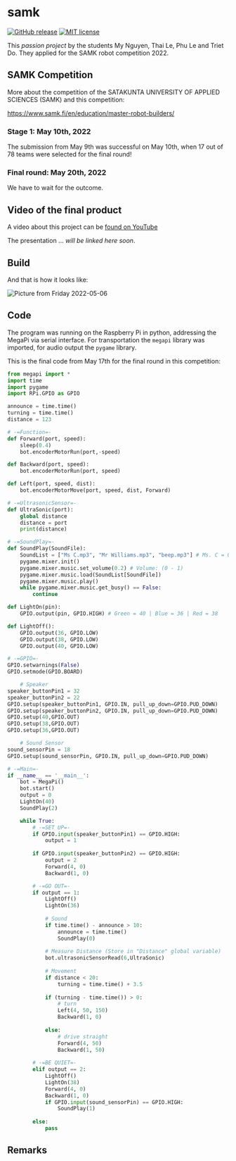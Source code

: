 # samk

[![GitHub release](https://img.shields.io/github/release/lolmrdabbydab/MakeBlock-UltraSonicSensor.svg)](https://GitHub.com/lolmrdabbydab/MakeBlock-UltraSonicSensor/releases/)
[![MIT license](https://img.shields.io/github/license/lolmrdabbydab/MakeBlock-UltraSonicSensor)](https://lolmrdabbydab.mit-license.org/)

This _passion project_ by the students My Nguyen, Thai Le, Phu Le and Triet Do. They applied for the SAMK robot competition 2022.

## SAMK Competition

More about the competition of the SATAKUNTA UNIVERSITY OF APPLIED SCIENCES (SAMK) and this competition: 

https://www.samk.fi/en/education/master-robot-builders/

### Stage 1: May 10th, 2022

The submission from May 9th was successful on May 10th, when 17 out of 78 teams were selected for the final round!

### Final round: May 20th, 2022

We have to wait for the outcome.

## Video of the final product

A video about this project can be [found on YouTube](https://youtu.be/Inp2bbtwn5M)

The presentation ... *will be linked here soon*.

## Build

And that is how it looks like:

![Picture from Friday 2022-05-06](docs/2022-05-06_robot.png)

## Code

The program was running on the Raspberry Pi in python, addressing the MegaPi via serial interface. For transportation the `megapi` library was imported, for audio output the `pygame` library.

This is the final code from May 17th for the final round in this competition:

``` py
from megapi import *
import time
import pygame
import RPi.GPIO as GPIO

announce = time.time()
turning = time.time()
distance = 123

# -=Function=-
def Forward(port, speed):
	sleep(0.4)
	bot.encoderMotorRun(port,-speed)

def Backward(port, speed):
	bot.encoderMotorRun(port, speed)

def Left(port, speed, dist):
	bot.encoderMotorMove(port, speed, dist, Forward)

# -=UltrasonicSensor=-
def UltraSonic(port):
	global distance
	distance = port
	print(distance)

# -=SoundPlay=-
def SoundPlay(SoundFile):
	SoundList = ["Ms C.mp3", "Mr Williams.mp3", "beep.mp3"] # Ms. C = 0 | Mr. W = 1 | beep = 2
	pygame.mixer.init()
	pygame.mixer.music.set_volume(0.2) # Volume: (0 - 1)
	pygame.mixer.music.load(SoundList[SoundFile])
	pygame.mixer.music.play()
	while pygame.mixer.music.get_busy() == False:
		continue

def LightOn(pin):
	GPIO.output(pin, GPIO.HIGH) # Green = 40 | Blue = 36 | Red = 38

def LightOff():
	GPIO.output(36, GPIO.LOW)
	GPIO.output(38, GPIO.LOW)
	GPIO.output(40, GPIO.LOW)

# -=GPIO=-
GPIO.setwarnings(False)
GPIO.setmode(GPIO.BOARD)

	# Speaker
speaker_buttonPin1 = 32
speaker_buttonPin2 = 22
GPIO.setup(speaker_buttonPin1, GPIO.IN, pull_up_down=GPIO.PUD_DOWN)
GPIO.setup(speaker_buttonPin2, GPIO.IN, pull_up_down=GPIO.PUD_DOWN)
GPIO.setup(40,GPIO.OUT)
GPIO.setup(38,GPIO.OUT)
GPIO.setup(36,GPIO.OUT)

    # Sound Sensor
sound_sensorPin = 18
GPIO.setup(sound_sensorPin, GPIO.IN, pull_up_down=GPIO.PUD_DOWN)

# -=Main=-
if __name__ == '__main__':
	bot = MegaPi()
	bot.start()
	output = 0
	LightOn(40)
	SoundPlay(2)

	while True:
		# -=SET UP=-
		if GPIO.input(speaker_buttonPin1) == GPIO.HIGH:
			output = 1
		
		if GPIO.input(speaker_buttonPin2) == GPIO.HIGH:
			output = 2
			Forward(4, 0)
			Backward(1, 0)

		# -=GO OUT=-
		if output == 1:
			LightOff()
			LightOn(36)
			
			# Sound
			if time.time() - announce > 10:
				announce = time.time()
				SoundPlay(0)
				
			# Measure Distance (Store in "Distance" global variable)
			bot.ultrasonicSensorRead(6,UltraSonic)
			
			# Movement
			if distance < 20:
				turning = time.time() + 3.5
			
			if (turning - time.time()) > 0:
				# turn
				Left(4, 50, 150)
				Backward(1, 0)
			
			else:
				# drive straight
				Forward(4, 50)
				Backward(1, 50)
		
		# -=BE QUIET=-
		elif output == 2:
			LightOff()
			LightOn(38)
			Forward(4, 0)
			Backward(1, 0)
			if GPIO.input(sound_sensorPin) == GPIO.HIGH:
				SoundPlay(1)
		
		else:
			pass
```

## Remarks
